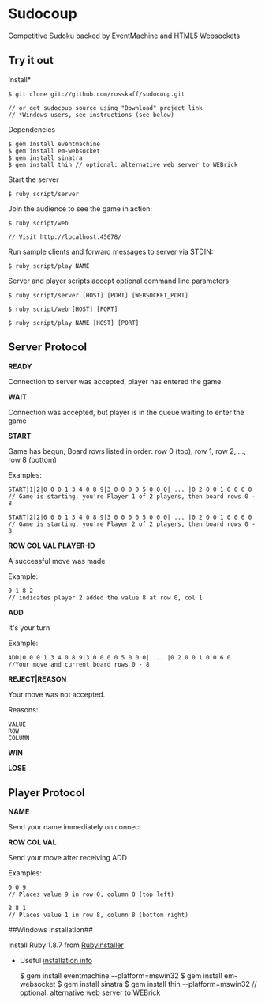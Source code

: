 # Sudocoup #

Competitive Sudoku backed by EventMachine and HTML5 Websockets

## Try it out ##


Install*

	$ git clone git://github.com/rosskaff/sudocoup.git

	// or get sudocoup source using "Download" project link
	// *Windows users, see instructions (see below)

Dependencies

	$ gem install eventmachine
	$ gem install em-websocket
	$ gem install sinatra
	$ gem install thin // optional: alternative web server to WEBrick

Start the server

	$ ruby script/server

Join the audience to see the game in action:

	$ ruby script/web

	// Visit http://localhost:45678/

Run sample clients and forward messages to server via STDIN:

	$ ruby script/play NAME

Server and player scripts accept optional command line parameters

	$ ruby script/server [HOST] [PORT] [WEBSOCKET_PORT]

	$ ruby script/web [HOST] [PORT]

	$ ruby script/play NAME [HOST] [PORT]


## Server Protocol ##


**READY**

Connection to server was accepted, player has entered the game


**WAIT**

Connection was accepted, but player is in the queue waiting to enter the game


**START**

Game has begun; Board rows listed in order: row 0 (top), row 1, row 2, ..., row 8 (bottom)

Examples:

	START|1|2|0 0 0 1 3 4 0 8 9|3 0 0 0 0 5 0 0 0| ... |0 2 0 0 1 0 0 6 0
	// Game is starting, you're Player 1 of 2 players, then board rows 0 - 8

	START|2|2|0 0 0 1 3 4 0 8 9|3 0 0 0 0 5 0 0 0| ... |0 2 0 0 1 0 0 6 0
	// Game is starting, you're Player 2 of 2 players, then board rows 0 - 8


**ROW COL VAL PLAYER-ID**

A successful move was made

Example:

	0 1 8 2
	// indicates player 2 added the value 8 at row 0, col 1


**ADD**

It's your turn

Example:

	ADD|0 0 0 1 3 4 0 8 9|3 0 0 0 0 5 0 0 0| ... |0 2 0 0 1 0 0 6 0
	//Your move and current board rows 0 - 8


**REJECT|REASON**

Your move was not accepted.

Reasons:

	VALUE
	ROW
	COLUMN


**WIN**


**LOSE**


## Player Protocol ##


**NAME**

Send your name immediately on connect


**ROW COL VAL**

Send your move after receiving ADD

Examples:

	0 0 9
	// Places value 9 in row 0, column 0 (top left)

	8 8 1
	// Places value 1 in row 8, column 8 (bottom right)

##Windows Installation##

Install Ruby 1.8.7 from [RubyInstaller](http://rubyinstaller.org)
* Useful [installation info](http://ruby.about.com/od/beginningruby/ss/Installing-A-Ruby-Development-Environment-On-Windows.htm)

	$ gem install eventmachine --platform=mswin32
	$ gem install em-websocket
	$ gem install sinatra
	$ gem install thin --platform=mswin32 // optional: alternative web server to WEBrick